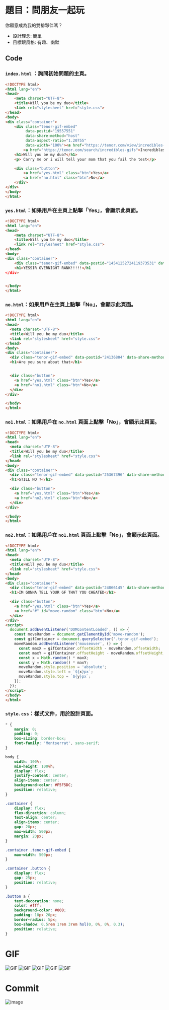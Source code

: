  # 題目：問朋友一起玩
 你願意成為我的雙排夥伴嗎？

- 設計理念: 簡單
- 目標跟風格: 有趣、幽默

## Code
 ### `index.html` ：詢問初始問題的主頁。

```html
<!DOCTYPE html>
<html lang="en">
<head>
    <meta charset="UTF-8">
    <title>Will you be my duo</title>
    <link rel="stylesheet" href="style.css">
</head>
<body>
<div class="container">
    <div class="tenor-gif-embed"
         data-postid="19557551"
         data-share-method="host"
         data-aspect-ratio="1.20755"
         data-width="100%"><a href="https://tenor.com/view/incredibles-glasses-gif-19557551">Incredibles Glasses GIF</a>from
        <a href="https://tenor.com/search/incredibles-gifs">Incredibles GIFs</a></div> <script type="text/javascript" async src="https://tenor.com/embed.js"></script>
    <h1>Will you be my duo?</h1>
    <p> Carry me or i will tell your mom that you fail the test</p>

    <div class="button">
        <a href="yes.html" class="btn">Yes</a>
        <a href="no.html" class="btn">No</a>
    </div>
</div>
</body>
</html>

```
### `yes.html`：如果用戶在主頁上點擊「Yes」，會顯示此頁面。

```html
<!DOCTYPE html>
<html lang="en">
<head>
    <meta charset="UTF-8">
    <title>Will you be my duo</title>
    <link rel="stylesheet" href="style.css">
</head>
<body>
<div class="container">
    <div class="tenor-gif-embed" data-postid="14541252724119373531" data-share-method="host" data-aspect-ratio="1.12717" data-width="100%"><a href="https://tenor.com/view/nebsgoodtakes-incredibles-mr-incredible-fortnite-gif-14541252724119373531">Nebsgoodtakes Incredibles GIF</a>from <a href="https://tenor.com/search/nebsgoodtakes-gifs">Nebsgoodtakes GIFs</a></div> <script type="text/javascript" async src="https://tenor.com/embed.js"></script>
    <h1>YESSIR OVERNIGHT RANK!!!!!</h1
</div>


</body>
</html>
```
### `no.html`：如果用戶在主頁上點擊「No」，會顯示此頁面。

```html
<!DOCTYPE html>
<html lang="en">
<head>
  <meta charset="UTF-8">
  <title>Will you be my duo</title>
  <link rel="stylesheet" href="style.css">
</head>
<body>
<div class="container">
  <div class="tenor-gif-embed" data-postid="24136804" data-share-method="host" data-aspect-ratio="0.990625" data-width="100%"><a href="https://tenor.com/view/2021-gif-24136804">2021 Meme</a>from <a href="https://tenor.com/search/2021-memes">2021 Memes</a></div> <script type="text/javascript" async src="https://tenor.com/embed.js"></script>
  <h1>Are you sure about that</h1>


  <div class="button">
    <a href="yes.html" class="btn">Yes</a>
    <a href="no1.html" class="btn">No</a>
  </div>
</div>

</body>
</html>
```

### `no1.html`：如果用戶在 `no.html` 頁面上點擊「No」，會顯示此頁面。

```html
<!DOCTYPE html>
<html lang="en">
<head>
  <meta charset="UTF-8">
  <title>Will you be my duo</title>
  <link rel="stylesheet" href="style.css">
</head>
<body>
<div class="container">
  <div class="tenor-gif-embed" data-postid="25367396" data-share-method="host" data-aspect-ratio="2.42424" data-width="2000%"><a href="https://tenor.com/view/incredibles-incredibles-boss-incredibles-boss-throw-mr-incredible-mr-incredibles-throws-boss-gif-25367396">Incredibles Incredibles Boss GIF</a>from <a href="https://tenor.com/search/incredibles-gifs">Incredibles GIFs</a></div> <script type="text/javascript" async src="https://tenor.com/embed.js"></script>
  <h1>STILL NO ?</h1>

  <div class="button">
    <a href="yes.html" class="btn">Yes</a>
    <a href="no2.html" class="btn">No</a>
  </div>
</div>

</body>
</html>
```

### `no2.html`：如果用戶在 `no1.html` 頁面上點擊「No」，會顯示此頁面。

```html
<!DOCTYPE html>
<html lang="en">
<head>
  <meta charset="UTF-8">
  <title>Will you be my duo</title>
  <link rel="stylesheet" href="style.css">
</head>
<body>
<div class="container">
  <div class="tenor-gif-embed" data-postid="24866145" data-share-method="host" data-aspect-ratio="0.9625" data-width="100%"><a href="https://tenor.com/view/cool-gif-24866145">Cool Meme</a>from <a href="https://tenor.com/search/cool-memes">Cool Memes</a></div> <script type="text/javascript" async src="https://tenor.com/embed.js"></script>
  <h1>IM GONNA TELL YOUR GF THAT YOU CHEATED</h1>

  <div class="button">
    <a href="yes.html" class="btn">Yes</a>
    <a href="#" id="move-random" class="btn">No</a>
  </div>
</div>
<script>
  document.addEventListener('DOMContentLoaded', () => {
    const moveRandom = document.getElementById('move-random');
    const gifContainer = document.querySelector('.tenor-gif-embed');
    moveRandom.addEventListener('mouseover', () => {
      const maxX = gifContainer.offsetWidth - moveRandom.offsetWidth;
      const maxY = gifContainer.offsetHeight - moveRandom.offsetHeight;
      const x = Math.random() * maxX;
      const y = Math.random() * maxY;
      moveRandom.style.position = 'absolute';
      moveRandom.style.left = `${x}px`;
      moveRandom.style.top = `${y}px`;
    });
  });
</script>
</body>
</html>
```

### `style.css`：樣式文件，用於設計頁面。

```css
* {
    margin: 0;
    padding: 0;
    box-sizing: border-box;
    font-family: 'Montserrat', sans-serif;
}

body {
    width: 100%;
    min-height: 100vh;
    display: flex;
    justify-content: center;
    align-items: center;
    background-color: #F5F5DC;
    position: relative;
}

.container {
    display: flex;
    flex-direction: column;
    text-align: center;
    align-items: center;
    gap: 20px;
    max-width: 500px;
    margin: 20px;
}

.container .tenor-gif-embed {
    max-width: 500px;
}

.container .button {
    display: flex;
    gap: 25px;
    position: relative;
}

.button a {
    text-decoration: none;
    color: #fff;
    background-color: #000;
    padding: 10px 20px;
    border-radius: 5px;
    box-shadow: 0.5rem 1rem 3rem hsl(0, 0%, 0%, 0.3);
    position: relative;
}

```
# GIF
![GIF](https://github.com/user-attachments/assets/2556f539-ed35-4a23-ab39-4f6c4c11ef9f)
![GIF](https://github.com/user-attachments/assets/e02b5434-5a04-4732-9418-ec176e1318f2)
![GIF](https://github.com/user-attachments/assets/cd2e4126-0a58-445d-b4cc-2465dd1d5efb)
![GIF](https://github.com/user-attachments/assets/72b61baf-e303-491a-bccf-9030e5db2753)
![GIF](https://github.com/user-attachments/assets/ff5cb1b4-a7c8-4b01-b3e6-f54f4dea8310)

# Commit
![image](https://github.com/user-attachments/assets/00ec78dd-33c9-43d2-974f-0db0743c4a07)



